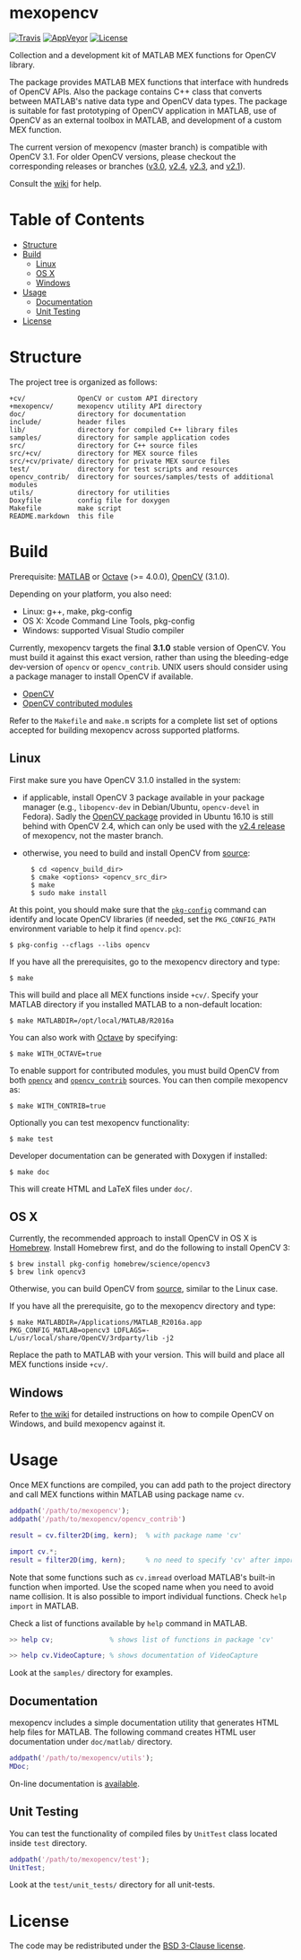 mexopencv
=========
[![Travis](https://img.shields.io/travis/kyamagu/mexopencv/master.svg)][1]
[![AppVeyor](https://img.shields.io/appveyor/ci/kyamagu/mexopencv/master.svg)][2]
[![License](https://img.shields.io/badge/license-BSD%203--Clause-blue.svg)](LICENSE)

Collection and a development kit of MATLAB MEX functions for OpenCV library.

The package provides MATLAB MEX functions that interface with hundreds of
OpenCV APIs. Also the package contains C++ class that converts between
MATLAB's native data type and OpenCV data types. The package is suitable for
fast prototyping of OpenCV application in MATLAB, use of OpenCV as an external
toolbox in MATLAB, and development of a custom MEX function.

The current version of mexopencv (master branch) is compatible with OpenCV 3.1.
For older OpenCV versions, please checkout the corresponding releases or
branches ([v3.0][3], [v2.4][4], [v2.3][5], and [v2.1][6]).

Consult the [wiki][7] for help.

Table of Contents
=================

- [Structure](#structure)
- [Build](#build)
    - [Linux](#linux)
    - [OS X](#os-x)
    - [Windows](#windows)
- [Usage](#usage)
    - [Documentation](#documentation)
    - [Unit Testing](#unit-testing)
- [License](#license)

Structure
=========

The project tree is organized as follows:

    +cv/             OpenCV or custom API directory
    +mexopencv/      mexopencv utility API directory
    doc/             directory for documentation
    include/         header files
    lib/             directory for compiled C++ library files
    samples/         directory for sample application codes
    src/             directory for C++ source files
    src/+cv/         directory for MEX source files
    src/+cv/private/ directory for private MEX source files
    test/            directory for test scripts and resources
    opencv_contrib/  directory for sources/samples/tests of additional modules
    utils/           directory for utilities
    Doxyfile         config file for doxygen
    Makefile         make script
    README.markdown  this file

Build
=====

Prerequisite: [MATLAB][8] or [Octave][9] (>= 4.0.0), [OpenCV][10] (3.1.0).

Depending on your platform, you also need:

- Linux: g++, make, pkg-config
- OS X: Xcode Command Line Tools, pkg-config
- Windows: supported Visual Studio compiler

Currently, mexopencv targets the final **3.1.0** stable version of OpenCV. You
must build it against this exact version, rather than using the bleeding-edge
dev-version of `opencv` or `opencv_contrib`. UNIX users should consider using
a package manager to install OpenCV if available.

- [OpenCV][11]
- [OpenCV contributed modules][12]

Refer to the `Makefile` and `make.m` scripts for a complete list set of
options accepted for building mexopencv across supported platforms.

Linux
-----

First make sure you have OpenCV 3.1.0 installed in the system:

- if applicable, install OpenCV 3 package available in your package manager
  (e.g., `libopencv-dev` in Debian/Ubuntu, `opencv-devel` in Fedora).
  Sadly the [OpenCV package][13] provided in Ubuntu 16.10 is still behind
  with OpenCV 2.4, which can only be used with the [v2.4 release][4] of
  mexopencv, not the master branch.
- otherwise, you need to build and install OpenCV from [source][11]:

        $ cd <opencv_build_dir>
        $ cmake <options> <opencv_src_dir>
        $ make
        $ sudo make install

At this point, you should make sure that the [`pkg-config`][14] command can
identify and locate OpenCV libraries (if needed, set the `PKG_CONFIG_PATH`
environment variable to help it find `opencv.pc`):

    $ pkg-config --cflags --libs opencv

If you have all the prerequisites, go to the mexopencv directory and type:

    $ make

This will build and place all MEX functions inside `+cv/`. Specify your MATLAB
directory if you installed MATLAB to a non-default location:

    $ make MATLABDIR=/opt/local/MATLAB/R2016a

You can also work with [Octave][9] by specifying:

    $ make WITH_OCTAVE=true

To enable support for contributed modules, you must build OpenCV from both
[`opencv`][11] and [`opencv_contrib`][12] sources. You can then compile
mexopencv as:

    $ make WITH_CONTRIB=true

Optionally you can test mexopencv functionality:

    $ make test

Developer documentation can be generated with Doxygen if installed:

    $ make doc

This will create HTML and LaTeX files under `doc/`.

OS X
----

Currently, the recommended approach to install OpenCV in OS X is
[Homebrew][15]. Install Homebrew first, and do the following to install
OpenCV 3:

    $ brew install pkg-config homebrew/science/opencv3
    $ brew link opencv3

Otherwise, you can build OpenCV from [source][11], similar to the Linux case.

If you have all the prerequisite, go to the mexopencv directory and type:

    $ make MATLABDIR=/Applications/MATLAB_R2016a.app PKG_CONFIG_MATLAB=opencv3 LDFLAGS=-L/usr/local/share/OpenCV/3rdparty/lib -j2

Replace the path to MATLAB with your version. This will build and place all
MEX functions inside `+cv/`.

Windows
-------

Refer to [the wiki][16] for detailed instructions on how to compile OpenCV
on Windows, and build mexopencv against it.

Usage
=====

Once MEX functions are compiled, you can add path to the project directory and
call MEX functions within MATLAB using package name `cv`.

``` matlab
addpath('/path/to/mexopencv');
addpath('/path/to/mexopencv/opencv_contrib')

result = cv.filter2D(img, kern);  % with package name 'cv'

import cv.*;
result = filter2D(img, kern);     % no need to specify 'cv' after imported
```

Note that some functions such as `cv.imread` overload MATLAB's built-in
function when imported. Use the scoped name when you need to avoid name
collision. It is also possible to import individual functions. Check
`help import` in MATLAB.

Check a list of functions available by `help` command in MATLAB.

``` matlab
>> help cv;              % shows list of functions in package 'cv'

>> help cv.VideoCapture; % shows documentation of VideoCapture
```

Look at the `samples/` directory for examples.

Documentation
-------------

mexopencv includes a simple documentation utility that generates HTML help
files for MATLAB. The following command creates HTML user documentation
under `doc/matlab/` directory.

``` matlab
addpath('/path/to/mexopencv/utils');
MDoc;
```

On-line documentation is [available][17].

Unit Testing
------------

You can test the functionality of compiled files by `UnitTest` class located
inside `test` directory.

``` matlab
addpath('/path/to/mexopencv/test');
UnitTest;
```

Look at the `test/unit_tests/` directory for all unit-tests.

License
=======

The code may be redistributed under the [BSD 3-Clause license](LICENSE).


[1]: https://travis-ci.org/kyamagu/mexopencv
[2]: https://ci.appveyor.com/project/kyamagu/mexopencv
[3]: https://github.com/kyamagu/mexopencv/releases/tag/v3.0.0
[4]: https://github.com/kyamagu/mexopencv/releases/tag/v2.4.11
[5]: https://github.com/kyamagu/mexopencv/tree/v2.3
[6]: https://github.com/kyamagu/mexopencv/tree/v2.1
[7]: https://github.com/kyamagu/mexopencv/wiki
[8]: https://www.mathworks.com/products/matlab/
[9]: https://www.gnu.org/software/octave/
[10]: http://opencv.org/
[11]: https://github.com/opencv/opencv
[12]: https://github.com/opencv/opencv_contrib
[13]: http://packages.ubuntu.com/zesty/libopencv-dev
[14]: https://people.freedesktop.org/~dbn/pkg-config-guide.html
[15]: http://brew.sh/
[16]: https://github.com/kyamagu/mexopencv/wiki/Installation-%28Windows%2C-MATLAB%2C-OpenCV-3%29
[17]: http://kyamagu.github.io/mexopencv/matlab
